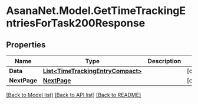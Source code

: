 # AsanaNet.Model.GetTimeTrackingEntriesForTask200Response

## Properties

Name | Type | Description | Notes
------------ | ------------- | ------------- | -------------
**Data** | [**List&lt;TimeTrackingEntryCompact&gt;**](TimeTrackingEntryCompact.md) |  | [optional] 
**NextPage** | [**NextPage**](NextPage.md) |  | [optional] 

[[Back to Model list]](../README.md#documentation-for-models) [[Back to API list]](../README.md#documentation-for-api-endpoints) [[Back to README]](../README.md)

